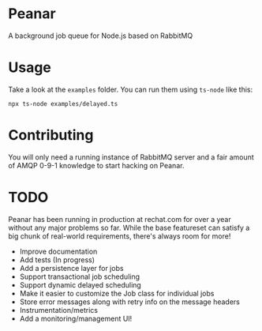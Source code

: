 # Peanar

A background job queue for Node.js based on RabbitMQ

# Usage

Take a look at the `examples` folder. You can run them using `ts-node` like
this:

    npx ts-node examples/delayed.ts

# Contributing

You will only need a running instance of RabbitMQ server and a fair amount of
AMQP 0-9-1 knowledge to start hacking on Peanar.

# TODO

Peanar has been running in production at rechat.com for over a year without any
major problems so far. While the base featureset can satisfy a big chunk of
real-world requirements, there's always room for more!

* Improve documentation
* Add tests (In progress)
* Add a persistence layer for jobs
* Support transactional job scheduling
* Support dynamic delayed scheduling
* Make it easier to customize the Job class for individual jobs
* Store error messages along with retry info on the message headers
* Instrumentation/metrics
* Add a monitoring/management UI!
